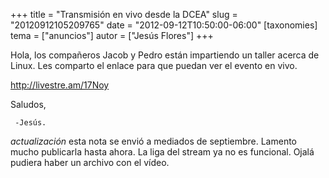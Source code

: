 +++
title = "Transmisión en vivo desde la DCEA"
slug = "20120912105209765"
date = "2012-09-12T10:50:00-06:00"
[taxonomies]
tema = ["anuncios"]
autor = ["Jesús Flores"]
+++

Hola, los compañeros Jacob y Pedro están impartiendo un taller acerca de
Linux. Les comparto el enlace para que puedan ver el evento en vivo.

<a href="http://livestre.am/17Noy">http://livestre.am/17Noy</a>

Saludos,

     -Jesús.

*actualización* esta nota se envió a mediados de septiembre. Lamento
mucho publicarla hasta ahora. La liga del stream ya no es funcional.
Ojalá pudiera haber un archivo con el vídeo.

